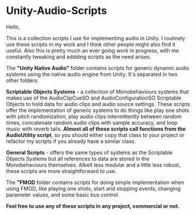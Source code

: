 # Unity-Audio-Scripts
Hello,

This is a collection scripts I use for implementing audio in Unity. I routinely use these scripts in my work and I think other people might also find it useful. Also this is pretty much an ever going work in progress, with me constantly tweaking and addding scripts as the need arises.

The **"Unity Native Audio"** folder contains scripts for generic dynamic audio systems using the native audio engine from Unity. It's separated in two other folders: 

**Scriptable Objects Systems** - a collection of Monobehaviours systems that makes use of the AudioClipCueSO and AudioConfigurationSO Scriptable Objects to hold data for audio clips and audio source settings. These scripts offer the implementation of generic systems to do things like play one shots with pitch randomization, play audio clips intermittently between random times, concatenate random audio clips with sample accuracy, and loop music with reverb tails. **Almost all of these scripts call functions from the AudioUtility script**, so you should either copy that class to your project or refactor my scripts if you already have a similar class.

**General Scripts** - offers the same types of systems as the Scriptable Objects Systems but all references to data are stored in the Monobehaviours themselves. Albeit less modular and a little less robust, these scripts are more straightforward to use.

The **"FMOD** folder contains scripts for doing simple implementation when using FMOD, like playing one shots, start and stopping events, changing parameter values, and some basic bus control.

**Feel free to use any of these scripts in any project, commercial or not.**
